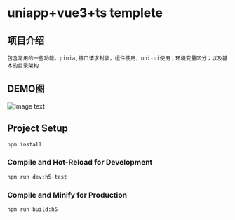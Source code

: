 # uniapp+vue3+ts templete

## 项目介绍

```
包含常用的一些功能。pinia,接口请求封装，组件使用，uni-ui使用；环境变量区分；以及基本的目录架构
```

## DEMO图

![Image text](https://github.com/vivoX9/uniapp-vue3-ts-templete/blob/master/src/assets/images/display/demo.gif)

## Project Setup

```sh
npm install
```

### Compile and Hot-Reload for Development

```sh
npm run dev:h5-test
```

### Compile and Minify for Production

```sh
npm run build:h5
```
